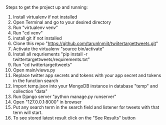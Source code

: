 Steps to get the project up and running:
1. Install virtualenv if not installed
2. Open Terminal and go to your desired directory
3. Run "virtualenv venv"
4. Run "cd venv"
5. install git if not installed
6. Clone this repo "https://github.com/tarunlnmiit/twiitertargettweets.git"
7. Activate the virtualenv "source bin/activate"
8. Install all requriements "pip install -r twittertargettweets/requirements.txt"
9. Run "cd twittertargettweets"
10. Open main/views.py
11. Replace twitter app secrets and tokens with your app secret and tokens in the function search
12. Import temp.json into your MongoDB instance in database "temp" and collection "data"
13. Run Django server "python manage.py runserver"
14. Open "127.0.0.1:8000" in browser
15. Put any search term in the search field and listener for tweets with that term will start.
16. To see stored latest result click on the "See Results" button